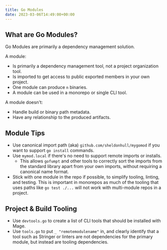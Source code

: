 ```yaml
---
title: Go Modules
date: 2023-03-06T14:49:00+00:00
---
```


## What are Go Modules?

Go Modules are primarily a dependency management solution.

A module:

- Is primarily a dependency management tool, not a project organization tool.
- Is imported to get access to public exported members in your own project.
- One module can produce `n` binaries.
- A module can be used in a monorepo or single CLI tool.

A module doesn't:

- Handle build or binary path metadata.
- Have any relationship to the produced artifacts.

## Module Tips

- Use canonical import path (aka) `github.com/sheldonhull/mygomod` if you want to support `go install` commands.
- Use `mymod.local` if there's no need to support remote imports or installs.
  - This allows `gofumpt` and other tools to correctly sort the imports from the standard library apart from your own imports, without requiring a canonical name format.
- Stick with one module in the repo if possible, to simplify tooling, linting, and testing. This is important in monorepos as much of the tooling that uses paths like `go test ./...` will not work with multi-module repos in a project.

## Project & Build Tooling

- Use `devtools.go` to create a list of CLI tools that should be installed with Mage.
- Use `tools.go` to put `_ "remotemodulename"` in, and clearly identify that a tool such as Stringer or linters are not dependencies for the primary module, but instead are tooling dependencies.
